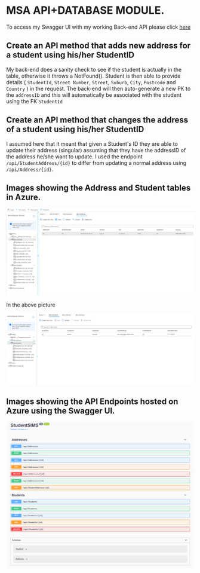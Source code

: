 # MSA API+DATABASE MODULE.

To access my Swagger UI with my working Back-end API please click [here](https://kenny-student.azurewebsites.net/index.html)

## Create an API method that **adds** new address for a student using his/her StudentID
My back-end does a sanity check to see if the student is actually in the table, otherwise it throws a NotFound().
Student is then able to provide details ( `StudentId`, `Street Number`, `Street`, `Suburb`, `City`, `Postcode` and `Country` ) in the request. The back-end will then auto-generate a new PK to the `addressID` and this will automatically be associated with the student using the FK `StudentId`


## Create an API method that **changes** the address of a student using his/her StudentID
I assumed here that it meant that given a Student's ID they are able to update their address (singular) assuming that they have the addressID of the address he/she want to update.
I used the endpoint `/api/StudentAddress/{id}` to differ from updating a normal address using `/api/Address/{id}`.

## Images showing the Address and Student tables in Azure.

![address_azure](/StudentSIMS/images/addressAzureSQL.PNG?raw=true)


In the above picture 




![student_azure](/StudentSIMS/images/studentAzureSQL.PNG?raw=true)

## Images showing the API Endpoints hosted on Azure using the Swagger UI.
![Swagger_UI](/StudentSIMS/images/SwaggerAPI.PNG?raw=true)
